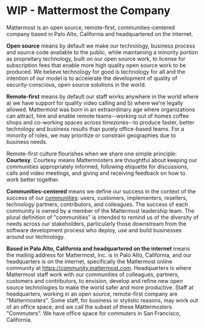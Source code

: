 # WIP - Mattermost the Company  

Mattermost is an open source, remote-first, communities-centered company based in Palo Alto, California and headquartered on the internet. 

**Open source** means by default we make our technology, business process and source code available to the public, while maintaining a minority portion as propreitary technology, built on our open source work, to license for subscription fees that enable more high quality open source work to be produced. We believe technology for good is technology for all and the intention of our model is to accelerate the development of quality of security-conscious, open source solutions in the world. 

**Remote-first** means by default our staff works anywhere in the world where a) we have support for quality video calling and b) where we're legally allowed. Mattermost was born in an extraordinary age where organizations can attract, hire and enable remote teams--working out of homes coffee shops and co-working spaces across timezones--to produce faster, better technology and business results than purely office-based teams. For a minority of roles, we may prioritize or constrain geographies due to business needs.

Remote-first culture flourishes when we share one simple principle: **Courtesy**. Courtesy means Mattermosters are thoughtful about keeping our communities appropriately informed, following etiquette for discussions, calls and video meetings, and giving and receiving feedback on how to work better together. 

**Communities-centered** means we define our success in the context of the success of our [communities](https://docs.mattermost.com/process/community-overview.html): users, customers, implementers, resellers, technology partners, contributors, and colleagues. The success of each community is owned by a member of the Mattermost leadership team. The plural definition of "communities" is intended to remind us of the diversity of needs across our stakeholders, particularly those downstream from the software development process who deploy, use and build businesses around our technology. 

**Based in Palo Alto, California and headquartered on the internet** means the mailing address for Mattermost, Inc. is in Palo Alto, California, and our headquarters is on the internet, specifically the Mattermost online community at https://community.mattermost.com. Headquarters is where Mattermost staff work with our communities of colleagues, partners, customers and contributors, to envision, develop and refine new open source technologies to make the world safer and more productive. Staff at headquarters, working in an open source, remote-first company are "Mattermosters". Some staff, for business or stylistic reasons, may work out of an office space, and we call the subset of these Mattermosters "Commuters". We have office space for commuters in San Francisco, California.
